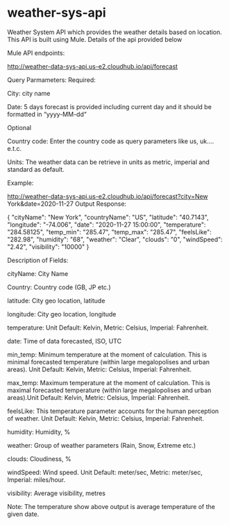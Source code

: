 # weather-sys-api

Weather System API which provides the weather details based on location. This API is built using Mule.
 Details of the api provided below
 
 Mule API endpoints:

http://weather-data-sys-api.us-e2.cloudhub.io/api/forecast 

Query Parmameters:
Required:

City: city name 

Date:  5 days forecast is provided including current day and it should be formatted in “yyyy-MM-dd“

Optional 

Country code: Enter the country code as query parameters like us, uk…. e.t.c.

Units: The weather data can be retrieve in units as metric, imperial and standard as default.

Example:

http://weather-data-sys-api.us-e2.cloudhub.io/api/forecast?city=New York&date=2020-11-27
Output Response:

{
    "cityName": "New York",
    "countryName": "US",
    "latitude": "40.7143",
    "longitude": "-74.006",
    "date": "2020-11-27 15:00:00",
    "temperature": "284.58125",
    "temp_min": "285.47",
    "temp_max": "285.47",
    "feelsLike": "282.98",
    "humidity": "68",
    "weather": "Clear",
    "clouds": "0",
    "windSpeed": "2.42",
    "visibility": "10000"
}


Description of Fields:

cityName: City Name

Country: Country code (GB, JP etc.)

latitude: City geo location, latitude

longitude: City geo location, longitude

temperature: Unit Default: Kelvin, Metric: Celsius, Imperial: Fahrenheit.

date: Time of data forecasted, ISO, UTC

min_temp: Minimum temperature at the moment of calculation. This is minimal forecasted temperature (within large megalopolises and urban areas). Unit Default: Kelvin, Metric: Celsius, Imperial: Fahrenheit.

max_temp: Maximum temperature at the moment of calculation. This is maximal forecasted temperature (within large megalopolises and urban areas).Unit Default: Kelvin, Metric: Celsius, Imperial: Fahrenheit.

feelsLike:  This temperature parameter accounts for the human perception of weather. Unit Default: Kelvin, Metric: Celsius, Imperial: Fahrenheit.

humidity: Humidity, %

weather: Group of weather parameters (Rain, Snow, Extreme etc.)

clouds: Cloudiness, %

windSpeed: Wind speed. Unit Default: meter/sec, Metric: meter/sec, Imperial: miles/hour.

visibility: Average visibility, metres

Note: The temperature show above output is average temperature of the given date.
